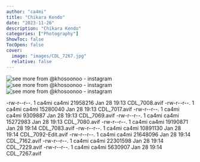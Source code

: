 ```yaml
---
author: "ca4mi"
title: "Chikara Kendo"
date: "2023-11-26"
description: "Chikara Kendo"
categories: ["Photography"]
ShowToc: false
TocOpen: false
cover:
  image: "images/CDL_7267.jpg"
  relative: false 
---
```

![see more from @khosoonoo - instagram](images/CDL_6891.jpg)
![see more from @khosoonoo - instagram](images/CDL_6897.jpg)
![see more from @khosoonoo - instagram](images/CDL_6968.jpg)

-rw-r--r--. 1 ca4mi ca4mi 21958216 Jan 28 19:13 CDL_7008.avif
-rw-r--r--. 1 ca4mi ca4mi 15280040 Jan 28 19:13 CDL_7017.avif
-rw-r--r--. 1 ca4mi ca4mi  9309887 Jan 28 19:13 CDL_7069.avif
-rw-r--r--. 1 ca4mi ca4mi 15272983 Jan 28 19:13 CDL_7080.avif
-rw-r--r--. 1 ca4mi ca4mi 19190871 Jan 28 19:14 CDL_7083.avif
-rw-r--r--. 1 ca4mi ca4mi 10891130 Jan 28 19:14 CDL_7092-Edit.avif
-rw-r--r--. 1 ca4mi ca4mi 21648096 Jan 28 19:14 CDL_7162.avif
-rw-r--r--. 1 ca4mi ca4mi 22301598 Jan 28 19:14 CDL_7229.avif
-rw-r--r--. 1 ca4mi ca4mi  5630907 Jan 28 19:14 CDL_7267.avif